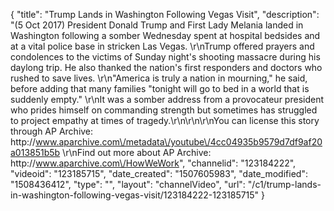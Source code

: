 {
    "title": "Trump Lands in Washington Following Vegas Visit",
    "description": "(5 Oct 2017) President Donald Trump and First Lady Melania landed in Washington following a somber Wednesday spent at hospital bedsides and at a vital police base in stricken Las Vegas. \r\nTrump offered prayers and condolences to the victims of Sunday night's shooting massacre during his daylong trip. He also thanked the nation's first responders and doctors who rushed to save lives. \r\n\"America is truly a nation in mourning,\" he said, before adding that many families \"tonight will go to bed in a world that is suddenly empty.\" \r\nIt was a somber address from a provocateur president who prides himself on commanding strength but sometimes has struggled to project empathy at times of tragedy.\r\n\r\n\r\nYou can license this story through AP Archive: http:\/\/www.aparchive.com\/metadata\/youtube\/4cc04935b9579d7df9af20a013851b5b \r\nFind out more about AP Archive: http:\/\/www.aparchive.com\/HowWeWork",
    "channelid": "123184222",
    "videoid": "123185715",
    "date_created": "1507605983",
    "date_modified": "1508436412",
    "type": "",
    "layout": "channelVideo",
    "url": "\/c1\/trump-lands-in-washington-following-vegas-visit\/123184222-123185715"
}